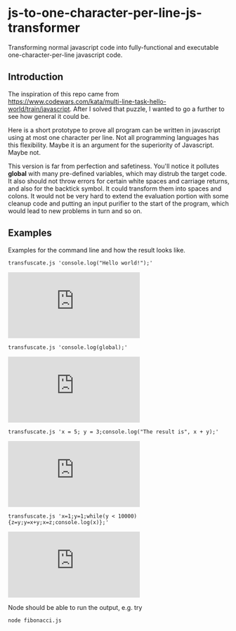 # js-to-one-character-per-line-js-transformer
Transforming normal javascript code into fully-functional and executable one-character-per-line javascript code.

## Introduction

The inspiration of this repo came from https://www.codewars.com/kata/multi-line-task-hello-world/train/javascript. After I solved that puzzle, I wanted to go a further to see how general it could be.

Here is a short prototype to prove all program can be written in javascript using at most one character per line. Not all programming languages has this flexibility. Maybe it is an argument for the superiority of Javascript. Maybe not.

This version is far from perfection and safetiness. You'll notice it pollutes **global** with many pre-defined variables, which may distrub the target code. It also should not throw errors for certain white spaces and carriage returns, and also for the backtick symbol. It could transform them into spaces and colons. It would not be very hard to extend the evaluation portion with some cleanup code and putting an input purifier to the start of the program, which would lead to new problems in turn and so on.

## Examples

Examples for the command line and how the result looks like.

```
transfuscate.js 'console.log("Hello world!");'
```

![hello_world.js](https://github.com/Lyapunov/js-to-one-character-per-line-js-transformer/blob/master/examples/hello_world.js)

```
transfuscate.js 'console.log(global);'
```
![printing_out_global.js](https://github.com/Lyapunov/js-to-one-character-per-line-js-transformer/blob/master/examples/printing_out_global.js)

```
transfuscate.js 'x = 5; y = 3;console.log("The result is", x + y);'
```

![adding_two_numbers.js](https://github.com/Lyapunov/js-to-one-character-per-line-js-transformer/blob/master/examples/adding_two_numbers.js)

```
transfuscate.js 'x=1;y=1;while(y < 10000){z=y;y=x+y;x=z;console.log(x)};'
```

![fibonacci.js](https://github.com/Lyapunov/js-to-one-character-per-line-js-transformer/blob/master/examples/fibonacci.js)

Node should be able to run the output, e.g. try

```
node fibonacci.js
```
